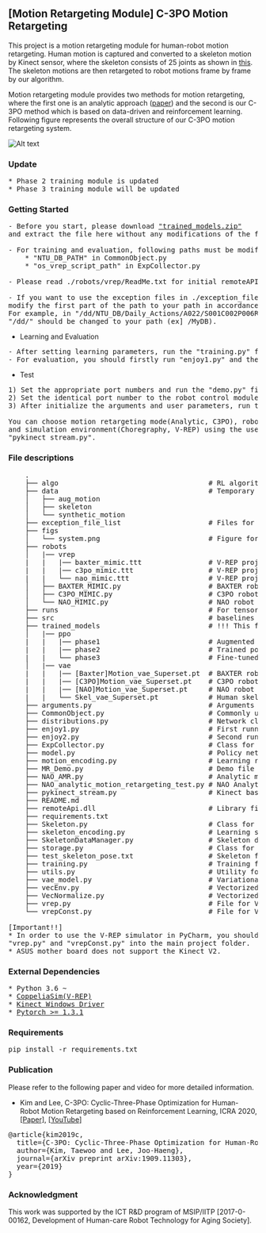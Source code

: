 ## \[Motion Retargeting Module\] C-3PO Motion Retargeting
This project is a motion retargeting module for human-robot motion retargeting. Human motion
is captured and converted to a skeleton motion by Kinect sensor, where the skeleton consists of
25 joints as shown in <a href="https://arxiv.org/pdf/1604.02808.pdf">this</a>. The skeleton motions are then retargeted to
robot motions frame by frame by our algorithm.

Motion retargeting module provides two methods for motion retargeting,
where the first one is an analytic approach ([paper](https://ieeexplore.ieee.org/stamp/stamp.jsp?tp=&arnumber=7886806))
and the second is our C-3PO method which is based on data-driven and reinforcement learning.
Following figure represents the overall structure of our C-3PO motion retargeting system.

![Alt text](./figs/system.png)

### Update
<pre>
* Phase 2 training module is updated
* Phase 3 training module will be updated
</pre>

### Getting Started
<pre>
- Before you start, please download <a href="https://drive.google.com/file/d/1Covr-vyPli7j10EtLmKCN2-WjDzY-uLw/view?usp=sharing">"trained_models.zip"</a>
and extract the file here without any modifications of the file name.

- For training and evaluation, following paths must be modified for your environment.
    * "NTU_DB_PATH" in CommonObject.py
    * "os_vrep_script_path" in ExpCollector.py

- Please read ./robots/vrep/ReadMe.txt for initial remoteAPI setup of the V-REP simulator.

- If you want to use the exception files in ./exception_file_list, you should
modify the first part of the path to your path in accordance with your environment.
For example, in "/dd/NTU_DB/Daily_Actions/A022/S001C002P006R001A022_rgb.avi",
"/dd/" should be changed to your path (ex] /MyDB).
</pre>

* Learning and Evaluation
<pre>
- After setting learning parameters, run the "training.py" for learning.
- For evaluation, you should firstly run "enjoy1.py" and then "enjoy2.py" in order.
</pre>

* Test
<pre>
1) Set the appropriate port numbers and run the "demo.py" file of the robot control module.
2) Set the identical port number to the robot control module.
3) After initialize the arguments and user parameters, run the "pykinect_stream.py" file and enjoy.

You can choose motion retargeting mode(Analytic, C3PO), robots(NAO, Baxter, C-3PO)
and simulation environment(Choregraphy, V-REP) using the user parameters described at the top of the
"pykinect_stream.py".
</pre>

### File descriptions
<pre>
    .
    ├── algo                                    # RL algorithm files ex) PPO,...
    ├── data                                    # Temporary files for training
    │   ├── aug_motion
    │   ├── skeleton
    │   └── synthetic_motion
    ├── exception_file_list                     # Files for noisy skeleton exception
    ├── figs
    │   └── system.png                          # Figure for README file
    ├── robots
    │   |── vrep
    |   |   |── baxter_mimic.ttt                # V-REP project file for BAXTER robot
    |   |   |── c3po_mimic.ttt                  # V-REP project file for C-3PO robot
    |   |   └── nao_mimic.ttt                   # V-REP project file for NAO robot
    │   ├── BAXTER_MIMIC.py                     # BAXTER robot class for simulation based training
    │   ├── C3PO_MIMIC.py                       # C3PO robot class for simulation based training
    │   └── NAO_MIMIC.py                        # NAO robot class for simulation based training
    ├── runs                                    # For tensorboard
    ├── src                                     # baselines
    ├── trained_models                          # !!! This folder should be downloaded at first !!!
    │   |── ppo
    |   |   |── phase1                          # Augmented robot motion trajectory dataset
    |   |   |── phase2                          # Trained policy using PPO algorithm
    |   |   └── phase3                          # Fine-tuned policy in phase 3
    │   |── vae
    |   |   |── [Baxter]Motion_vae_Superset.pt  # BAXTER robot motion encoder-decoder network
    |   |   |── [C3PO]Motion_vae_Superset.pt    # C3PO robot motion encoder-decoder network
    |   |   |── [NAO]Motion_vae_Superset.pt     # NAO robot motion encoder-decoder network
    |   |   └── Skel_vae_Superset.pt            # Human skeleton encoder-decoder network
    ├── arguments.py                            # Arguments for learning
    ├── CommonObject.py                         # Commonly used functions and variables
    ├── distributions.py                        # Network class for action sampling
    ├── enjoy1.py                               # First running file for evaluation
    ├── enjoy2.py                               # Second running file for evaluation
    ├── ExpCollector.py                         # Class for V-REP environment
    ├── model.py                                # Policy network model definition
    ├── motion_encoding.py                      # Learning robot motion encoder-decoder network
    ├── MR_Demo.py                              # Demo file for motion retargeting
    ├── NAO_AMR.py                              # Analytic motion retargeting class only for NAO
    ├── NAO_analytic_motion_retargeting_test.py # NAO Analytic motion retargeting test code
    ├── pykinect_stream.py                      # Kinect based motion sampling and retargeting demo
    ├── README.md
    ├── remoteApi.dll                           # Library file for V-REP
    ├── requirements.txt
    ├── Skeleton.py                             # Class for Skeleton management
    ├── skeleton_encoding.py                    # Learning skeleton encoder-decoder network
    ├── SkeletonDataManager.py                  # Skeleton data management
    ├── storage.py                              # Class for storage and management of rollout data
    ├── test_skeleton_pose.txt                  # Skeleton frame for test
    ├── training.py                             # Training file
    ├── utils.py                                # Utility for policy network
    ├── vae_model.py                            # Variational AutoEncoder model
    ├── vecEnv.py                               # Vectorized Environment
    ├── VecNormalize.py                         # Vectorized Environment
    ├── vrep.py                                 # File for V-REP use
    └── vrepConst.py                            # File for V-REP use

[Important!!]
* In order to use the V-REP simulator in PyCharm, you should copy three files of "remoteApi.dll",
"vrep.py" and "vrepConst.py" into the main project folder.
* ASUS mother board does not support the Kinect V2.
</pre>

### External Dependencies
<pre>
* Python 3.6 ~
* <a href="https://www.coppeliarobotics.com/">CoppeliaSim(V-REP)</a>
* <a href="https://www.microsoft.com/en-us/download/details.aspx?id=44559">Kinect Windows Driver</a>
* <a href="https://pytorch.org/">Pytorch >= 1.3.1</a>
</pre>

### Requirements
<pre>
pip install -r requirements.txt
</pre>

### Publication
Please refer to the following paper and video for more detailed information.
* Kim and Lee, C-3PO: Cyclic-Three-Phase Optimization for Human-Robot Motion Retargeting based on
Reinforcement Learning, ICRA 2020,
[[Paper]](https://arxiv.org/abs/1909.11303),
[[YouTube]](https://www.youtube.com/watch?v=C37Fip1X0Y0&t=19s)

<pre>
@article{kim2019c,
  title={C-3PO: Cyclic-Three-Phase Optimization for Human-Robot Motion Retargeting based on Reinforcement Learning},
  author={Kim, Taewoo and Lee, Joo-Haeng},
  journal={arXiv preprint arXiv:1909.11303},
  year={2019}
}
</pre>


### Acknowledgment
This work was supported by the ICT R&D program of MSIP/IITP \[2017-0-00162, Development of Human-care
Robot Technology for Aging Society\].
